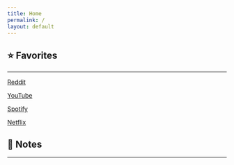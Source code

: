 ```yaml
---
title: Home
permalink: /
layout: default
---
```

## ⭐️ Favorites

---

[Reddit](http://reddit.com)

[YouTube](http://youtube.com)

[Spotify](http://open.spotify.com)

[Netflix](http://netflix.com)

## 📝 Notes

---

